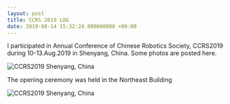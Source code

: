 ```yaml
---
layout: post
title: CCRS 2019 LOG
date: 2019-08-14 15:32:24.000000000 +09:00
---
```


<p>
I participated in Annual Conference of Chinese Robotics Society, CCRS2019 during 10-13.Aug.2019 in Shenyang, China. Some photos are posted here.
</p>

<p>
<img src="https://honghaolyu.github.io/assets/images/posts/2-1.jpg" alt="CCRS2019 Shenyang, China"/>
</p>

<p>
The opening ceremony was held in the Northeast Building 
</p>

<p>
<img src="https://honghaolyu.github.io/assets/images/posts/2-2.jpg" alt="CCRS2019 Shenyang, China"/>
</p>

<!-- <p>
There are thousands of lakes in Finland. The beautiful coastline after dinner.
</p>

<p>
<img src="https://honghaolyu.github.io/assets/images/posts/1-3.jpg" alt="INDIN2019 Helsinki, Finland"/>
</p>

<p>
I met a researcher Ronal Bejarano from Tempere University. We talk a lot about the human-robot collaboration.
</p>

<p>
<img src="https://honghaolyu.github.io/assets/images/posts/1-4.jpg" alt="INDIN2019 Helsinki, Finland"/>
</p>

<p>
The main venue of the conf is in Aalto University at Espoo, a beautiful campus.
</p>

<p>
<img src="https://honghaolyu.github.io/assets/images/posts/1-5.jpg" alt="INDIN2019 Helsinki, Finland"/>
</p> -->